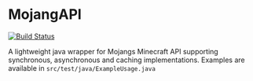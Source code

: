 # MojangAPI
[![Build Status](https://travis-ci.org/NyxCode/MojangAPI.svg?branch=master)](https://travis-ci.org/NyxCode/MojangAPI)

A lightweight java wrapper for Mojangs Minecraft API supporting synchronous, asynchronous and caching implementations.
Examples are available in `src/test/java/ExampleUsage.java`
